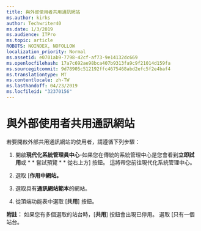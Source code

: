```yaml
---
title: 與外部使用者共用通訊網站
ms.author: kirks
author: Techwriter40
ms.date: 1/3/2019
ms.audience: ITPro
ms.topic: article
ROBOTS: NOINDEX, NOFOLLOW
localization_priority: Normal
ms.assetid: e0701ab9-7798-42cf-af73-9e14132dc669
ms.openlocfilehash: 17a7c692ae98bca407b9313fa9c9f21014d159fa
ms.sourcegitcommit: 9d78905c512192ffc4675468abd2efc5f2e4baf4
ms.translationtype: MT
ms.contentlocale: zh-TW
ms.lasthandoff: 04/23/2019
ms.locfileid: "32370156"
---
```

# <a name="share-a-communication-site-with-external-users"></a>與外部使用者共用通訊網站

若要開啟外部共用通訊網站的使用者，請遵循下列步驟： 
  
1. 開啟**現代化系統管理員中心**-如果您在傳統的系統管理中心是您會看到**立即試用**或 * * 嘗試預覽 * * 從右上方] 按鈕。 這將帶您前往現代化系統管理中心。 
  
2. 選取 [**作用中網站。**
  
3. 選取具有**通訊網站範本**的網站。 
  
4. 從頂端功能表中選取 [**共用**] 按鈕。 
  
 **附註：** 如果您有多個選取的站台時，[**共用**] 按鈕會出現已停用。 選取 [只有一個站台。 
  

